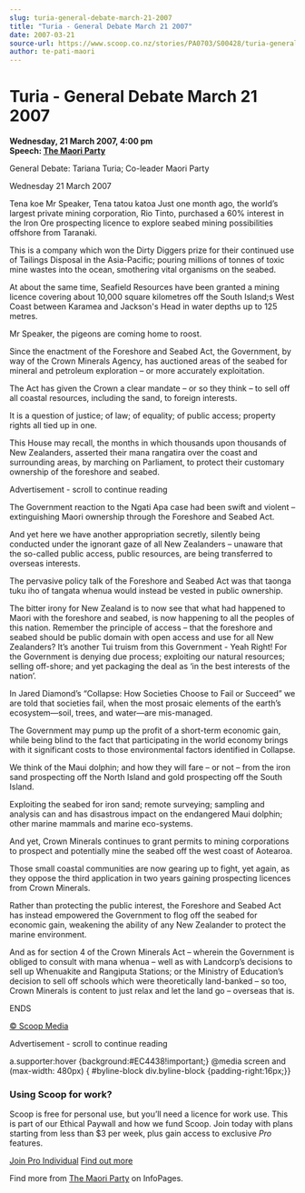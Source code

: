 ```yaml
---
slug: turia-general-debate-march-21-2007
title: "Turia - General Debate March 21 2007"
date: 2007-03-21
source-url: https://www.scoop.co.nz/stories/PA0703/S00428/turia-general-debate-march-21-2007.htm
author: te-pati-maori
---
```

Turia - General Debate March 21 2007
====================================

**Wednesday, 21 March 2007, 4:00 pm**  
**Speech: [The Maori Party](https://info.scoop.co.nz/The_Maori_Party)**

General Debate: Tariana Turia; Co-leader Maori Party

Wednesday 21 March 2007

Tena koe Mr Speaker, Tena tatou katoa Just one month ago, the world’s largest private mining corporation, Rio Tinto, purchased a 60% interest in the Iron Ore prospecting licence to explore seabed mining possibilities offshore from Taranaki.

This is a company which won the Dirty Diggers prize for their continued use of Tailings Disposal in the Asia-Pacific; pouring millions of tonnes of toxic mine wastes into the ocean, smothering vital organisms on the seabed.

At about the same time, Seafield Resources have been granted a mining licence covering about 10,000 square kilometres off the South Island;s West Coast between Karamea and Jackson's Head in water depths up to 125 metres.

Mr Speaker, the pigeons are coming home to roost.

Since the enactment of the Foreshore and Seabed Act, the Government, by way of the Crown Minerals Agency, has auctioned areas of the seabed for mineral and petroleum exploration – or more accurately exploitation.

The Act has given the Crown a clear mandate – or so they think – to sell off all coastal resources, including the sand, to foreign interests.

It is a question of justice; of law; of equality; of public access; property rights all tied up in one.

This House may recall, the months in which thousands upon thousands of New Zealanders, asserted their mana rangatira over the coast and surrounding areas, by marching on Parliament, to protect their customary ownership of the foreshore and seabed.

Advertisement - scroll to continue reading





The Government reaction to the Ngati Apa case had been swift and violent – extinguishing Maori ownership through the Foreshore and Seabed Act.

And yet here we have another appropriation secretly, silently being conducted under the ignorant gaze of all New Zealanders – unaware that the so-called public access, public resources, are being transferred to overseas interests.

The pervasive policy talk of the Foreshore and Seabed Act was that taonga tuku iho of tangata whenua would instead be vested in public ownership.

The bitter irony for New Zealand is to now see that what had happened to Maori with the foreshore and seabed, is now happening to all the peoples of this nation. Remember the principle of access – that the foreshore and seabed should be public domain with open access and use for all New Zealanders? It’s another Tui truism from this Government - Yeah Right! For the Government is denying due process; exploiting our natural resources; selling off-shore; and yet packaging the deal as ‘in the best interests of the nation’.

In Jared Diamond’s “Collapse: How Societies Choose to Fail or Succeed” we are told that societies fail, when the most prosaic elements of the earth’s ecosystem—soil, trees, and water—are mis-managed.

The Government may pump up the profit of a short-term economic gain, while being blind to the fact that participating in the world economy brings with it significant costs to those environmental factors identified in Collapse.

We think of the Maui dolphin; and how they will fare – or not – from the iron sand prospecting off the North Island and gold prospecting off the South Island.

Exploiting the seabed for iron sand; remote surveying; sampling and analysis can and has disastrous impact on the endangered Maui dolphin; other marine mammals and marine eco-systems.

And yet, Crown Minerals continues to grant permits to mining corporations to prospect and potentially mine the seabed off the west coast of Aotearoa.

Those small coastal communities are now gearing up to fight, yet again, as they oppose the third application in two years gaining prospecting licences from Crown Minerals.

Rather than protecting the public interest, the Foreshore and Seabed Act has instead empowered the Government to flog off the seabed for economic gain, weakening the ability of any New Zealander to protect the marine environment.

And as for section 4 of the Crown Minerals Act – wherein the Government is obliged to consult with mana whenua – well as with Landcorp’s decisions to sell up Whenuakite and Rangiputa Stations; or the Ministry of Education’s decision to sell off schools which were theoretically land-banked – so too, Crown Minerals is content to just relax and let the land go – overseas that is.

ENDS  

[© Scoop Media](http://www.scoop.co.nz/about/terms.html)  

Advertisement - scroll to continue reading



a.supporter:hover {background:#EC4438!important;} @media screen and (max-width: 480px) { #byline-block div.byline-block {padding-right:16px;}}

### Using Scoop for work?

Scoop is free for personal use, but you’ll need a licence for work use. This is part of our Ethical Paywall and how we fund Scoop. Join today with plans starting from less than $3 per week, plus gain access to exclusive _Pro_ features.  
  
[Join Pro Individual](https://pro.scoop.co.nz/Individual/?from=ProIn24) [Find out more](https://pro.scoop.co.nz/using-scoop-for-work/?from=ProIn24)

Find more from [The Maori Party](https://info.scoop.co.nz/The_Maori_Party) on InfoPages.